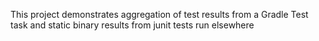 This project demonstrates aggregation of test results from a Gradle Test task and static binary results from junit tests run elsewhere
